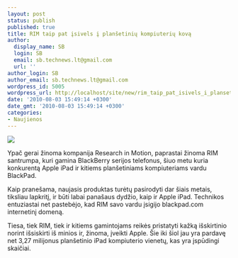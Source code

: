 ```yaml
---
layout: post
status: publish
published: true
title: RIM taip pat įsivels į planšetinių kompiuterių kovą
author:
  display_name: SB
  login: SB
  email: sb.technews.lt@gmail.com
  url: ''
author_login: SB
author_email: sb.technews.lt@gmail.com
wordpress_id: 5005
wordpress_url: http://localhost/site/new/rim_taip_pat_isivels_i_plansetiniu_kompiuteriu_kova/
date: '2010-08-03 15:49:14 +0300'
date_gmt: '2010-08-03 15:49:14 +0300'
categories:
- Naujienos
---
```

<div class="imgright"><img src="http://www.part.lt/img/cd7b49e7fea0808e70f666ea3744f949530.jpg"  /></div>
<p>Ypač gerai žinoma kompanija Research in Motion, paprastai žinoma RIM santrumpa, kuri gamina BlackBerry serijos telefonus, šiuo metu kuria konkurentą Apple iPad ir kitiems planšetiniams kompiuteriams vardu BlackPad.</p>
<p>Kaip pranešama, naujasis produktas turėtų pasirodyti dar šiais metais, tiksliau lapkritį, ir būti labai panašaus dydžio, kaip ir Apple iPad. Technikos entuziastai net pastebėjo, kad RIM savo vardu įsigijo blackpad.com internetinį domeną.</p>
<p>Tiesa, tiek RIM, tiek ir kitiems gamintojams reikės pristatyti kažką išskirtinio norint išsiskirti iš minios ir, žinoma, įveikti Apple. Šie iki šiol jau yra pardavę net 3,27 milijonus planšetinio iPad kompiuterio vienetų, kas yra įspūdingi skaičiai.<br /></p>
